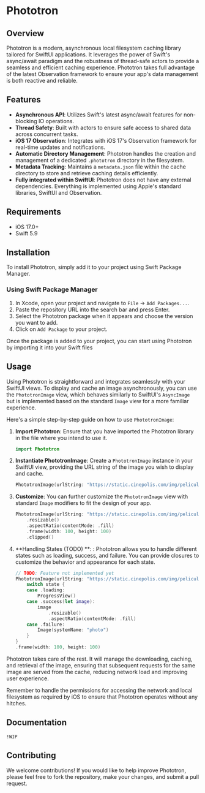 # Phototron

## Overview

Phototron is a modern, asynchronous local filesystem caching library tailored for SwiftUI applications. It leverages the power of Swift's async/await paradigm and the robustness of thread-safe actors to provide a seamless and efficient caching experience. Phototron takes full advantage of the latest Observation framework to ensure your app's data management is both reactive and reliable. 

## Features

- **Asynchronous API**: Utilizes Swift's latest async/await features for non-blocking IO operations.
- **Thread Safety**: Built with actors to ensure safe access to shared data across concurrent tasks.
- **iOS 17 Observation**: Integrates with iOS 17's Observation framework for real-time updates and notifications.
- **Automatic Directory Management**: Phototron handles the creation and management of a dedicated `.phototron` directory in the filesystem.
- **Metadata Tracking**: Maintains a `metadata.json` file within the cache directory to store and retrieve caching details efficiently.
- **Fully integrated within SwiftUI**: Phototron does not have any external dependencies. Everything is implemented using Apple's standard libraries, SwiftUI and Observation.

## Requirements

- iOS 17.0+
- Swift 5.9

## Installation

To install Phototron, simply add it to your project using Swift Package Manager.

### Using Swift Package Manager

1. In Xcode, open your project and navigate to `File` -> `Add Packages...`.
2. Paste the repository URL into the search bar and press Enter.
3. Select the Phototron package when it appears and choose the version you want to add.
4. Click on `Add Package` to your project.

Once the package is added to your project, you can start using Phototron by importing it into your Swift files


## Usage

Using Phototron is straightforward and integrates seamlessly with your SwiftUI views. To display and cache an image asynchronously, you can use the `PhototronImage` view, which behaves similarly to SwiftUI's `AsyncImage` but is implemented based on the standard `Image` view for a more familiar experience.

Here's a simple step-by-step guide on how to use `PhototronImage`:

1. **Import Phototron**: Ensure that you have imported the Phototron library in the file where you intend to use it.

   ```swift
   import Phototron
   ```

2. **Instantiate PhototronImage**: Create a `PhototronImage` instance in your SwiftUI view, providing the URL string of the image you wish to display and cache.

   ```swift
   PhototronImage(urlString: "https://static.cinepolis.com/img/peliculas/35167/1/1/35167.jpg")
   ```

3. **Customize**: You can further customize the `PhototronImage` view with standard `Image` modifiers to fit the design of your app.

   ```swift
   PhototronImage(urlString: "https://static.cinepolis.com/img/peliculas/35167/1/1/35167.jpg")
       .resizable()
       .aspectRatio(contentMode: .fill)
       .frame(width: 100, height: 100)
       .clipped()
   ```

4. **Handling States (TODO) **: : Phototron allows you to handle different states such as loading, success, and failure. You can provide closures to customize the behavior and appearance for each state.

   ```swift
   // TODO: Feature not implemented yet
   PhototronImage(urlString: "https://static.cinepolis.com/img/peliculas/35167/1/1/35167.jpg") { state in
       switch state {
       case .loading:
           ProgressView()
       case .success(let image):
           image
               .resizable()
               .aspectRatio(contentMode: .fill)
       case .failure:
           Image(systemName: "photo")
       }
   }
   .frame(width: 100, height: 100)
   ```

Phototron takes care of the rest. It will manage the downloading, caching, and retrieval of the image, ensuring that subsequent requests for the same image are served from the cache, reducing network load and improving user experience.

Remember to handle the permissions for accessing the network and local filesystem as required by iOS to ensure that Phototron operates without any hitches.

## Documentation

`!WIP`

## Contributing

We welcome contributions! If you would like to help improve Phototron, please feel free to fork the repository, make your changes, and submit a pull request.

